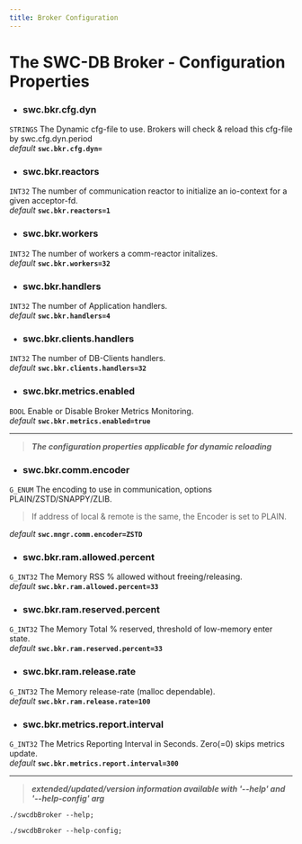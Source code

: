 ```yaml
---
title: Broker Configuration
---
```




# The SWC-DB Broker - Configuration Properties



* ### swc.bkr.cfg.dyn
```STRINGS```
The Dynamic cfg-file to use. Brokers will check & reload this cfg-file by swc.cfg.dyn.period \
_default_ **```swc.bkr.cfg.dyn=```**

* ### swc.bkr.reactors
```INT32```
The number of communication reactor to initialize an io-context for a given acceptor-fd. \
_default_ **```swc.bkr.reactors=1```**

* ### swc.bkr.workers
```INT32```
The number of workers a comm-reactor initalizes. \
_default_ **```swc.bkr.workers=32```**

* ### swc.bkr.handlers
```INT32```
The number of Application handlers. \
_default_ **```swc.bkr.handlers=4```**

* ### swc.bkr.clients.handlers
```INT32```
The number of DB-Clients handlers. \
_default_ **```swc.bkr.clients.handlers=32```**

* ### swc.bkr.metrics.enabled
```BOOL```
Enable or Disable Broker Metrics Monitoring. \
_default_ **```swc.bkr.metrics.enabled=true```**


***

 > **_The configuration properties applicable for dynamic reloading_**

* ### swc.bkr.comm.encoder
```G_ENUM```
The encoding to use in communication, options PLAIN/ZSTD/SNAPPY/ZLIB.
> If address of local & remote is the same, the Encoder is set to PLAIN.

  _default_ **```swc.mngr.comm.encoder=ZSTD```**

* ### swc.bkr.ram.allowed.percent
```G_INT32```
The Memory RSS % allowed without freeing/releasing. \
_default_ **```swc.bkr.ram.allowed.percent=33```**

* ### swc.bkr.ram.reserved.percent
```G_INT32```
The Memory Total % reserved, threshold of low-memory enter state. \
_default_ **```swc.bkr.ram.reserved.percent=33```**

* ### swc.bkr.ram.release.rate
```G_INT32```
The Memory release-rate (malloc dependable). \
_default_ **```swc.bkr.ram.release.rate=100```**

* ### swc.bkr.metrics.report.interval
```G_INT32```
The Metrics Reporting Interval in Seconds. Zero(=0) skips metrics update.\
_default_ **```swc.bkr.metrics.report.interval=300```**



***

 > _**extended/updated/version information available with '--help' and '--help-config' arg**_

```
./swcdbBroker --help;
```

```
./swcdbBroker --help-config;
```
